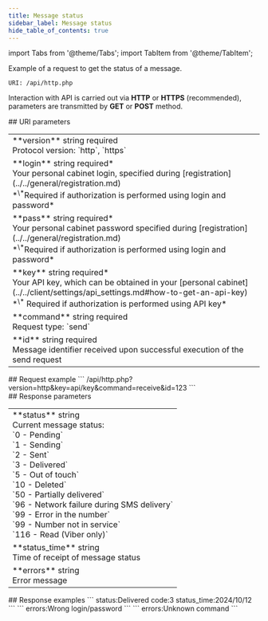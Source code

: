 ```yaml
---
title: Message status
sidebar_label: Message status
hide_table_of_contents: true
---
```


import Tabs from '@theme/Tabs';
import TabItem from '@theme/TabItem';

Example of a request to get the status of a message.

`URI: /api/http.php`

Interaction with API is carried out via **HTTP** or **HTTPS** (recommended), parameters are transmitted by <a class="red-text">**GET**</a> or <a class="green-text">**POST**</a> method.

<div class="post-wrap">
    <div class="post-item">
        <div class="item-content">
            <div class="request-parameters">
            ## URI parameters
            <table class="t1">
                <tbody>
                    <tr>
                        <td>
                            <a class="name">**version**</a>
                            <a class="type">string</a>
                            <a class="required">required</a> <br/>
                            <a class="description">Protocol version: `http`, `https`</a>
                        </td>
                    </tr>
                    <tr>
                        <td>
                            <a class="name">**login**</a>
                            <a class="type">string</a>
                            <a class="required">required*</a> <br/>
                            <a class="description">Your personal cabinet login, specified during [registration](../../general/registration.md)
                                <br/> *<sup>\*</sup>Required if authorization is performed using login and password*</a>
                        </td>
                    </tr>
                    <tr>
                        <td>
                            <a class="name">**pass**</a>
                            <a class="type">string</a>
                            <a class="required">required*</a> <br/>
                            <a class="description">Your personal cabinet password specified during [registration](../../general/registration.md)
                                <br/> *<sup>\*</sup>Required if authorization is performed using login and password*</a>
                        </td>
                    </tr>
                    <tr>
                        <td>
                            <a class="name">**key**</a>
                            <a class="type">string</a>
                            <a class="required">required*</a> <br/>
                            <a class="description">Your API key, which can be obtained in your [personal cabinet](../../client/settings/api_settings.md#how-to-get-an-api-key)
                                <br/> *<sup>\*</sup> Required if authorization is performed using API key*</a>
                        </td>
                    </tr>
                    <tr>
                        <td>
                            <a class="name">**command**</a>
                            <a class="type">string</a>
                            <a class="required">required</a> <br/>
                            <a class="description">Request type: `send`</a>
                        </td>
                    </tr>
                    <tr>
                        <td>
                            <a class="name">**id**</a>
                            <a class="type">string</a>
                            <a class="required">required</a> <br/>
                            <a class="description">Message identifier received upon successful execution of the send request </a>
                        </td>
                    </tr>
                </tbody>
            </table>
            </div>
        </div>
    </div>
    <div class="post-item">
        <div class="item-content">
            <div class="request-example">
                ## Request example
                ```
                /api/http.php?version=http&key=api/key&command=receive&id=123
                ```
            </div>
        </div>
    </div>
    <div class="post-item">
        <div class="item-content">
            <div class="response-parameters">
            ## Response parameters
            <table class="t1">
                <tbody>
                    <tr>
                        <td>
                            <a class="name">**status**</a>
                            <a class="type">string</a> <br/>
                            <a class="description">Current message status: <br/>
                                `0 - Pending` <br/>
                                `1 - Sending` <br/>
                                `2 - Sent` <br/>
                                `3 - Delivered` <br/>
                                `5 - Out of touch` <br/>
                                `10 - Deleted` <br/>
                                `50 - Partially delivered` <br/>
                                `96 - Network failure during SMS delivery` <br/>
                                `99 - Error in the number` <br/>
                                `99 - Number not in service` <br/>
                                `116 - Read (Viber only)`</a>
                        </td>
                    </tr>
                    <tr>
                        <td>
                            <a class="name">**status_time**</a>
                            <a class="type">string</a> <br/>
                            <a class="description">Time of receipt of message status</a>
                        </td>
                    </tr>
                    <tr>
                        <td>
                            <a class="name">**errors**</a>
                            <a class="type">string</a> <br/>
                            <a class="description">Error message</a>
                        </td>
                    </tr>
                </tbody>
            </table>
            </div>
        </div>
    </div>
    <div class="post-item">
        <div class="item-content">
            <div class="response-example">
                ## Response examples
                <Tabs
                groupId="response-examples"
                defaultValue="successful"
                values={[
                    { label: 'Successful', value: 'successful', },
                    { label: 'Wrong login/password', value: 'wronglogin' },
                    { label: 'Unknown command', value: 'command' }
                ]}
                >
                <TabItem value="successful">
                ```
                status:Delivered code:3 status_time:2024/10/12
                ```
                </TabItem>
                <TabItem value="wronglogin">
                ```
                errors:Wrong login/password
                ```
                </TabItem>
                <TabItem value="command">
                ```
                errors:Unknown command
                ```
                </TabItem>
                </Tabs>
            </div>
        </div>
    </div>
</div>